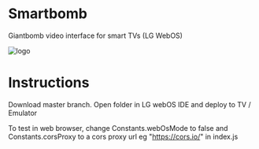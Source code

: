 # Smartbomb
Giantbomb video interface for smart TVs (LG WebOS)

![logo](https://github.com/jamesmgittins/smartbomb/blob/master/largeIcon.png)

# Instructions
Download master branch. Open folder in LG webOS IDE and deploy to TV / Emulator

To test in web browser, change Constants.webOsMode to false and Constants.corsProxy to a cors proxy url eg "https://cors.io/" in index.js
